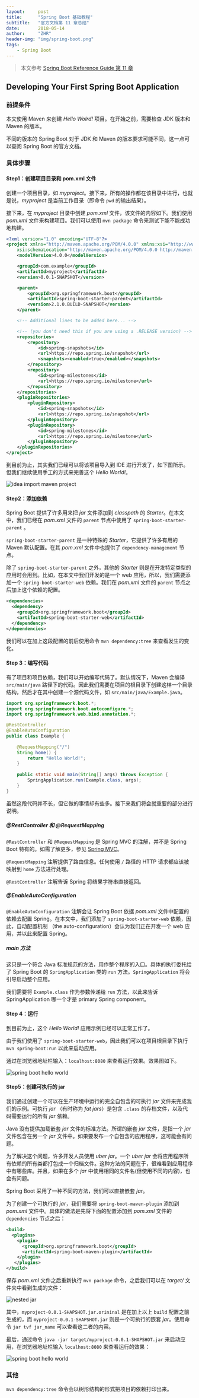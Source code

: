 ```yaml
---
layout:     post
title:      "Spring Boot 基础教程"
subtitle:   "官方文档第 11 章总结"
date:       2018-05-14
author:     "ZHR"
header-img: "img/spring-boot.png"
tags:
    - Spring Boot
---
```


> 本文参考 [Spring Boot Reference Guide 第 11 章](https://docs.spring.io/spring-boot/docs/current-SNAPSHOT/reference/htmlsingle/#getting-started-first-application)

## Developing Your First Spring Boot Application

### 前提条件

本文使用 Maven 来创建 *Hello Wolrd!* 项目。在开始之前，需要检查 JDK 版本和 Maven 的版本。

不同的版本的 Spring Boot 对于 JDK 和 Maven 的版本要求可能不同，这一点可以查阅 Spring Boot 的官方文档。

### 具体步骤

#### Step1：创建项目目录和 pom.xml 文件

创建一个项目目录，如 *myproject*。接下来，所有的操作都在该目录中进行，也就是说，*myproject* 是当前工作目录（即命令 `pwd` 的输出结果）。

接下来，在 *myproject* 目录中创建 *pom.xml* 文件，该文件的内容如下。我们使用 *pom.xml* 文件来构建项目。我们可以使用 `mvn package` 命令来测试下能不能成功地构建。 

```xml
<?xml version="1.0" encoding="UTF-8"?>
<project xmlns="http://maven.apache.org/POM/4.0.0" xmlns:xsi="http://www.w3.org/2001/XMLSchema-instance"
	xsi:schemaLocation="http://maven.apache.org/POM/4.0.0 http://maven.apache.org/xsd/maven-4.0.0.xsd">
	<modelVersion>4.0.0</modelVersion>

	<groupId>com.example</groupId>
	<artifactId>myproject</artifactId>
	<version>0.0.1-SNAPSHOT</version>

	<parent>
		<groupId>org.springframework.boot</groupId>
		<artifactId>spring-boot-starter-parent</artifactId>
		<version>2.1.0.BUILD-SNAPSHOT</version>
	</parent>

	<!-- Additional lines to be added here... -->

	<!-- (you don't need this if you are using a .RELEASE version) -->
	<repositories>
		<repository>
			<id>spring-snapshots</id>
			<url>https://repo.spring.io/snapshot</url>
			<snapshots><enabled>true</enabled></snapshots>
		</repository>
		<repository>
			<id>spring-milestones</id>
			<url>https://repo.spring.io/milestone</url>
		</repository>
	</repositories>
	<pluginRepositories>
		<pluginRepository>
			<id>spring-snapshots</id>
			<url>https://repo.spring.io/snapshot</url>
		</pluginRepository>
		<pluginRepository>
			<id>spring-milestones</id>
			<url>https://repo.spring.io/milestone</url>
		</pluginRepository>
	</pluginRepositories>
</project>
```

到目前为止，其实我们已经可以将该项目导入到 IDE 进行开发了，如下图所示。但我们继续使用手工的方式来完善这个 *Hello World!*。

![idea import maven project](/img/in-post/idea-import-maven-project.jpg)

#### Step2：添加依赖

Spring Boot 提供了许多用来把 *jar* 文件添加到 *classpath* 的 *Starter*。在本文中，我们已经在 *pom.xml* 文件的 `parent` 节点中使用了 `spring-boot-starter-parent` 。

`spring-boot-starter-parent` 是一种特殊的 *Starter*，它提供了许多有用的 Maven 默认配置。在其 *pom.xml* 文件中也提供了 `dependency-management` 节点。

除了 `spring-boot-starter-parent` 之外，其他的  *Starter* 则是在开发特定类型的应用时会用到。比如，在本文中我们开发的是一个 web  应用，所以，我们需要添加一个 `spring-boot-starter-web` 依赖。我们在 *pom.xml*  文件的 `parent` 节点之后加上这个依赖的配置。

```xml
<dependencies>
  <dependency>
    <groupId>org.springframework.boot</groupId>
    <artifactId>spring-boot-starter-web</artifactId>
  </dependency>
</dependencies>
```

我们可以在加上这段配置的前后使用命令 `mvn dependency:tree` 来查看发生的变化。

#### Step 3：编写代码

有了项目和项目依赖，我们可以开始编写代码了。默认情况下，Maven 会编译 `src/main/java` 路径下的代码。因此我们需要在项目的根目录下创建这样一个目录结构，然后才在其中创建一个源代码文件，如 `src/main/java/Example.java`。

```java
import org.springframework.boot.*;
import org.springframework.boot.autoconfigure.*;
import org.springframework.web.bind.annotation.*;

@RestController
@EnableAutoConfiguration
public class Example {
    
    @RequestMapping("/")
    String home() {
        return "Hello World!";
    }
    
    public static void main(String[] args) throws Exception {
        SpringApplication.run(Example.class, args);
    }
}
```

虽然这段代码并不长，但它做的事情却有些多。接下来我们将会就重要的部分进行说明。

##### @RestController 和 @RequestMapping

`@RestController` 和 `@RequestMapping` 是 Spring MVC 的注解，并不是 Spring Boot 特有的。如需了解更多，参见 [Spring MVC](https://docs.spring.io/spring/docs/5.0.6.RELEASE/spring-framework-reference/web.html#mvc)。

`@RequestMapping` 注解提供了路由信息。任何使用 `/` 路径的 HTTP 请求都应该被映射到 `home` 方法进行处理。

`@RestController` 注解告诉 Spring 将结果字符串直接返回。

##### @EnableAutoConfiguration

`@EnableAutoConfiguration` 注解会让 Spring Boot 依据 *pom.xml*  文件中配置的依赖去配置 Spring。在本文中，我们添加了 `spring-boot-starter-web` 依赖，因此，自动配置机制 （the auto-configuration）会认为我们正在开发一个 web 应用，并以此来配置 Spring。

##### main 方法

这只是一个符合 Java 标准规范的方法，用作整个程序的入口。具体的执行委托给了 Spring Boot 的 `SpringApplication` 类的 `run`  方法。`SpringApplication` 将会引导启动整个应用。

我们需要将 `Example.class` 作为参数传递给 `run` 方法，以此来告诉 SpringApplication 哪一个才是 primary Spring component。

#### Step 4：运行

到目前为止，这个 *Hello World!* 应用示例已经可以正常工作了。

由于我们使用了 `spring-boot-starter-web`，因此我们可以在项目根目录下执行 `mvn spring-boot:run` 以此来启动应用。

通过在浏览器地址栏输入：`localhost:8080` 来查看运行效果。效果图如下。

![spring boot hello world](/img/in-post/spring-boot-hello-world.jpg)

#### Step5：创建可执行的 jar

我们通过创建一个可以在生产环境中运行的完全自包含的可执行 *jar* 文件来完成我们的示例。可执行 *jar* （有时称为 *fat jars*）是包含 `.class` 的存档文件，以及代码需要运行的所有 *jar* 依赖。

Java 没有提供加载嵌套 *jar* 文件的标准方法。所谓的嵌套 *jar* 文件，是指一个 *jar* 文件包含在另一个 *jar*  文件中。如果要发布一个自包含的应用程序，这可能会有问题。

为了解决这个问题，许多开发人员使用 *uber jar*。一个 *uber jar* 会将应用程序所有依赖的所有类都打包成一个归档文件。这种方法的问题在于，很难看到应用程序中有哪些库。并且，如果在多个 *jar* 中使用相同的文件名(但使用不同的内容)，也会有问题。

Spring Boot 采用了一种不同的方法，我们可以直接嵌套 *jar*。

为了创建一个可执行的 *jar*，我们需要将 `spring-boot-maven-plugin` 添加到 *pom.xml* 文件中。具体的做法是先将下面的配置添加到 *pom.xml* 文件的 `dependencies` 节点之后：

```xml
<build>
  <plugins>
    <plugin>
      <groupId>org.springframework.boot</groupId>
      <artifactId>spring-boot-maven-plugin</artifactId>
    </plugin>
   </plugins>
</build>
```

保存 *pom.xml* 文件之后重新执行 `mvn package` 命令，之后我们可以在 *target/* 文件夹中看到生成的文件：

![nested jar](/img/in-post/nested-jar.jpg)

其中，`myproject-0.0.1-SHAPSHOT.jar.orininal`  是在加上以上 `build` 配置之前生成的，而 `myproject-0.0.1-SHAPSHOT.jar` 则是一个可执行的嵌套 *jar*。使用命令 `jar tvf jar_name` 可以查看这二者的内容。

最后，通过命令 `java -jar target/myproject-0.0.1-SHAPSHOT.jar` 来启动应用，在浏览器地址栏输入 `localhost:8080` 来查看运行的效果：

![spring boot hello world](/img/in-post/spring-boot-hello-world.jpg)

### 其他

`mvn dependency:tree` 命令会以树形结构的形式把项目的依赖打印出来。